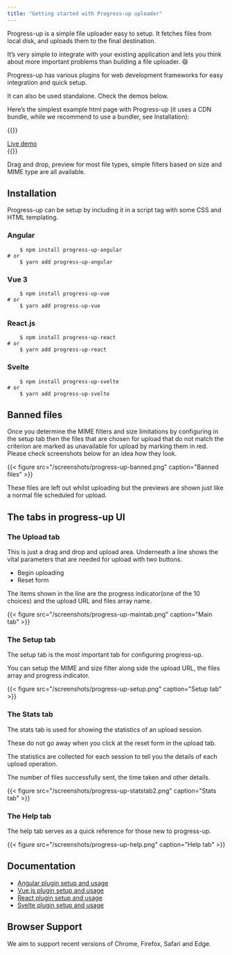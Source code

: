 ```yaml
---
title: "Getting started with Progress-up uploader"
---
```


Progress-up is a simple file uploader easy to setup. It fetches files from local disk, and uploads them to the final destination. 

It’s very simple to integrate with your existing application 
and lets you think about more important
problems than building a file uploader. :smile:

Progress-up has various plugins for web development frameworks for easy
integration and quick setup.

It can also be used standalone. Check the demos below.

Here’s the simplest example html page with Progress-up (it uses a CDN bundle, while we recommend to use a bundler, see Installation):

{{<rawhtml>}}
<div class="flex justify-center">
   <a target="_blank" href="/progress-up-html5" class="text-lg
 px-3 py-3 shadow-md text-black no-underline bg-transparent
hover:bg-blue-500 text-blue-700 hover:text-white py-2 px-4 border border-blue-500 hover:border-transparent rounded">
Live demo</a>

</div>
{{</rawhtml>}}


Drag and drop, preview for most file types, simple filters based on size
and MIME type are all available.

## Installation

Progress-up can be setup by including it in a script tag with some CSS
and HTML templating.

### Angular 

```shell
	$ npm install progress-up-angular
# or 
	$ yarn add progress-up-angular
```
### Vue 3

```shell
	$ npm install progress-up-vue
# or 
	$ yarn add progress-up-vue
```
### React.js

```shell
	$ npm install progress-up-react
# or 
	$ yarn add progress-up-react
```
### Svelte

```shell
	$ npm install progress-up-svelte
# or 
	$ yarn add progress-up-svelte
```


## Banned files

Once you determine the MIME filters and size limitations by configuring
in the setup tab then the files that are chosen for upload that do not
match the criterion are marked as unavailable for upload by marking them
in red. Please check screenshots below for an idea how they
look.

 {{< figure src="/screenshots/progress-up-banned.png"  caption="Banned files" >}}


These files are left out whilst uploading but the previews are shown just
like a normal file scheduled for upload.

## The tabs in progress-up UI

### The Upload tab

This is just a drag and drop and upload area. Underneath a line shows
the vital parameters that are needed for upload with two buttons.

- Begin uploading
- Reset form

The items shown in the line are the progress indicator(one of the 10
choices) and the upload URL and files array name.

 {{< figure src="/screenshots/progress-up-maintab.png" caption="Main tab" >}}

### The Setup tab

The setup tab is the most important tab for configuring progress-up.

You can setup the MIME and size filter along side the upload URL, the
files array and progress indicator.


 {{< figure src="/screenshots/progress-up-setup.png" caption="Setup tab" >}}

### The Stats tab

The stats tab is used for showing the statistics of an upload session.

These do not go away when you click at the reset form in the upload tab.

The statistics are collected for each session to tell you the details of
each upload operation.

The number of files successfully sent, the time taken and other details.

 {{< figure src="/screenshots/progress-up-statstab2.png" caption="Stats tab" >}}

### The Help tab

The help tab serves as a quick reference for those new to progress-up.

 {{< figure src="/screenshots/progress-up-help.png" caption="Help tab" >}}

## Documentation

- [Angular plugin setup and usage](/docs/angular-docs)
- [Vue.js plugin setup and usage](/docs/vue-docs)
- [React plugin setup and usage ](/docs/react-docs)
- [Svelte plugin setup and usage](/docs/svelte-docs)

## Browser Support

We aim to support recent versions of Chrome, Firefox, Safari and Edge.

